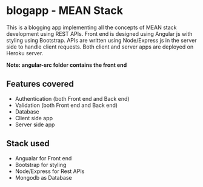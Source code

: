 # blogapp - MEAN Stack

This is a blogging app implementing all the concepts of MEAN stack development using REST APIs.
Front end is designed using Angular js with styling using Bootstrap. APIs are written using Node/Express js in the server side to handle client requests.
Both client and server apps are deployed on Heroku server.

**Note: angular-src folder contains the front end**

## Features covered
- Authentication (both Front end and Back end)
- Validation  (both Front end and Back end)
- Database
- Client side app
- Server side app

## Stack used
- Angualar for Front end 
- Bootstrap for styling
- Node/Express for Rest APIs
- Mongodb as Database
